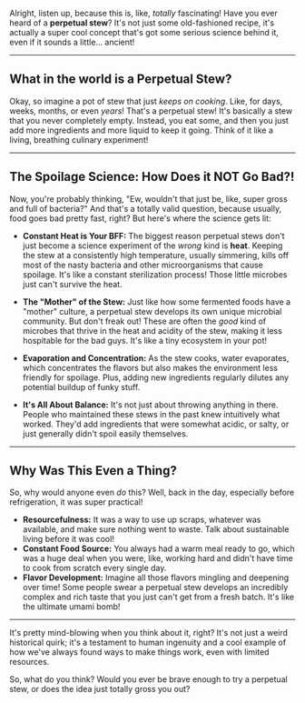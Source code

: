 Alright, listen up, because this is, like, *totally* fascinating! Have you ever heard of a **perpetual stew**? It's not just some old-fashioned recipe, it's actually a super cool concept that's got some serious science behind it, even if it sounds a little… ancient!

---

## What in the world is a Perpetual Stew?

Okay, so imagine a pot of stew that just *keeps on cooking*. Like, for days, weeks, months, or even *years*! That's a perpetual stew! It's basically a stew that you never completely empty. Instead, you eat some, and then you just add more ingredients and more liquid to keep it going. Think of it like a living, breathing culinary experiment!

---

## The Spoilage Science: How Does it NOT Go Bad?!

Now, you're probably thinking, "Ew, wouldn't that just be, like, super gross and full of bacteria?" And that's a totally valid question, because usually, food goes bad pretty fast, right? But here's where the science gets lit:

* **Constant Heat is Your BFF:** The biggest reason perpetual stews don't just become a science experiment of the *wrong* kind is **heat**. Keeping the stew at a consistently high temperature, usually simmering, kills off most of the nasty bacteria and other microorganisms that cause spoilage. It's like a constant sterilization process! Those little microbes just can't survive the heat.

* **The "Mother" of the Stew:** Just like how some fermented foods have a "mother" culture, a perpetual stew develops its own unique microbial community. But don't freak out! These are often the *good* kind of microbes that thrive in the heat and acidity of the stew, making it less hospitable for the bad guys. It's like a tiny ecosystem in your pot!

* **Evaporation and Concentration:** As the stew cooks, water evaporates, which concentrates the flavors but also makes the environment less friendly for spoilage. Plus, adding new ingredients regularly dilutes any potential buildup of funky stuff.

* **It's All About Balance:** It's not just about throwing anything in there. People who maintained these stews in the past knew intuitively what worked. They'd add ingredients that were somewhat acidic, or salty, or just generally didn't spoil easily themselves.

---

## Why Was This Even a Thing?

So, why would anyone even *do* this? Well, back in the day, especially before refrigeration, it was super practical!

* **Resourcefulness:** It was a way to use up scraps, whatever was available, and make sure nothing went to waste. Talk about sustainable living before it was cool!
* **Constant Food Source:** You always had a warm meal ready to go, which was a huge deal when you were, like, working hard and didn't have time to cook from scratch every single day.
* **Flavor Development:** Imagine all those flavors mingling and deepening over time! Some people swear a perpetual stew develops an incredibly complex and rich taste that you just can't get from a fresh batch. It's like the ultimate umami bomb!

---

It's pretty mind-blowing when you think about it, right? It's not just a weird historical quirk; it's a testament to human ingenuity and a cool example of how we've always found ways to make things work, even with limited resources.

So, what do you think? Would you ever be brave enough to try a perpetual stew, or does the idea just totally gross you out?